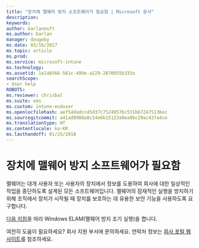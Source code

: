 ```yaml
---
title: "장치에 맬웨어 방지 소프트웨어가 필요함 | Microsoft 문서"
description: 
keywords: 
author: barlanmsft
ms.author: barlan
manager: dougeby
ms.date: 03/16/2017
ms.topic: article
ms.prod: 
ms.service: microsoft-intune
ms.technology: 
ms.assetid: 1e2ab566-561c-499e-a229-2870055b333a
searchScope:
- User help
ROBOTS: 
ms.reviewer: chrisbal
ms.suite: ems
ms.custom: intune-enduser
ms.openlocfilehash: aef54dadcc45d37c75249576c531bb72475136ec
ms.sourcegitcommit: a41ad9988a8c14e6b15123a9ea9bc29ac437a4ce
ms.translationtype: HT
ms.contentlocale: ko-KR
ms.lasthandoff: 01/25/2018
---
```

# <a name="your-device-needs-antimalware-software"></a>장치에 맬웨어 방지 소프트웨어가 필요함

맬웨어는 대개 사용자 또는 사용자의 장치에서 정보를 도용하여 회사에 대한 일상적인 작업을 중단하도록 설계된 모든 소프트웨어입니다. 맬웨어의 잠재적인 실행을 방지하기 위해 조직에서 장치가 시작될 때 장치를 보호하는 데 유용한 보안 기능을 사용하도록 요구합니다.

[다음 지침](https://gallery.technet.microsoft.com/How-to-turn-on-Early-84552ec5)을 따라 Windows ELAM(맬웨어 방지 조기 실행)을 켭니다.

여전히 도움이 필요하세요? 회사 지원 부서에 문의하세요. 연락처 정보는 [회사 포털 웹 사이트](https://portal.manage.microsoft.com#HelpDeskDialog)를 참조하세요.
